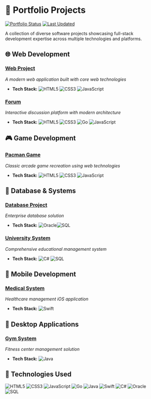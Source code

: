 # 🚀 Portfolio Projects

[![Portfolio Status](https://img.shields.io/badge/Status-Active-success)]()
[![Last Updated](https://img.shields.io/badge/Last%20Updated-2025-blue)]()

A collection of diverse software projects showcasing full-stack development expertise across multiple technologies and platforms.

## 🌐 Web Development

### [Web Project](Web%20project)
*A modern web application built with core web technologies*
- **Tech Stack:** ![HTML5](https://img.shields.io/badge/HTML5-E34F26?style=flat&logo=html5&logoColor=white) ![CSS3](https://img.shields.io/badge/CSS3-1572B6?style=flat&logo=css3&logoColor=white) ![JavaScript](https://img.shields.io/badge/JavaScript-F7DF1E?style=flat&logo=javascript&logoColor=black)

### [Forum](Forum)
*Interactive discussion platform with modern architecture*
- **Tech Stack:** ![HTML5](https://img.shields.io/badge/HTML5-E34F26?style=flat&logo=html5&logoColor=white) ![CSS3](https://img.shields.io/badge/CSS3-1572B6?style=flat&logo=css3&logoColor=white) ![Go](https://img.shields.io/badge/Go-00ADD8?style=flat&logo=go&logoColor=white) ![JavaScript](https://img.shields.io/badge/JavaScript-F7DF1E?style=flat&logo=javascript&logoColor=black)

## 🎮 Game Development

### [Pacman Game](Pacman)
*Classic arcade game recreation using web technologies*
- **Tech Stack:** ![HTML5](https://img.shields.io/badge/HTML5-E34F26?style=flat&logo=html5&logoColor=white) ![CSS3](https://img.shields.io/badge/CSS3-1572B6?style=flat&logo=css3&logoColor=white) ![JavaScript](https://img.shields.io/badge/JavaScript-F7DF1E?style=flat&logo=javascript&logoColor=black)

## 💾 Database & Systems

### [Database Project](Database)
*Enterprise database solution*
- **Tech Stack:** ![Oracle](https://img.shields.io/badge/Oracle-F80000?style=flat&logo=oracle&logoColor=white)![SQL](https://img.shields.io/badge/SQL-4479A1?style=flat&logo=mysql&logoColor=white)

### [University System](University%20System)
*Comprehensive educational management system*
- **Tech Stack:** ![C#](https://img.shields.io/badge/C%23-239120?style=flat&logo=c-sharp&logoColor=white) ![SQL](https://img.shields.io/badge/SQL-4479A1?style=flat&logo=mysql&logoColor=white)

## 📱 Mobile Development

### [Medical System](Medical%20System%20IOS)
*Healthcare management iOS application*
- **Tech Stack:** ![Swift](https://img.shields.io/badge/Swift-FA7343?style=flat&logo=swift&logoColor=white)

## 💪 Desktop Applications

### [Gym System](./Gym%20System)
*Fitness center management solution*
- **Tech Stack:** ![Java](https://img.shields.io/badge/Java-ED8B00?style=flat&logo=openjdk&logoColor=white)

## 🔧 Technologies Used
![HTML5](https://img.shields.io/badge/HTML5-E34F26?style=flat&logo=html5&logoColor=white)
![CSS3](https://img.shields.io/badge/CSS3-1572B6?style=flat&logo=css3&logoColor=white)
![JavaScript](https://img.shields.io/badge/JavaScript-F7DF1E?style=flat&logo=javascript&logoColor=black)
![Go](https://img.shields.io/badge/Go-00ADD8?style=flat&logo=go&logoColor=white)
![Java](https://img.shields.io/badge/Java-ED8B00?style=flat&logo=openjdk&logoColor=white)
![Swift](https://img.shields.io/badge/Swift-FA7343?style=flat&logo=swift&logoColor=white)
![C#](https://img.shields.io/badge/C%23-239120?style=flat&logo=c-sharp&logoColor=white)
![Oracle](https://img.shields.io/badge/Oracle-F80000?style=flat&logo=oracle&logoColor=white)
![SQL](https://img.shields.io/badge/SQL-4479A1?style=flat&logo=mysql&logoColor=white)
